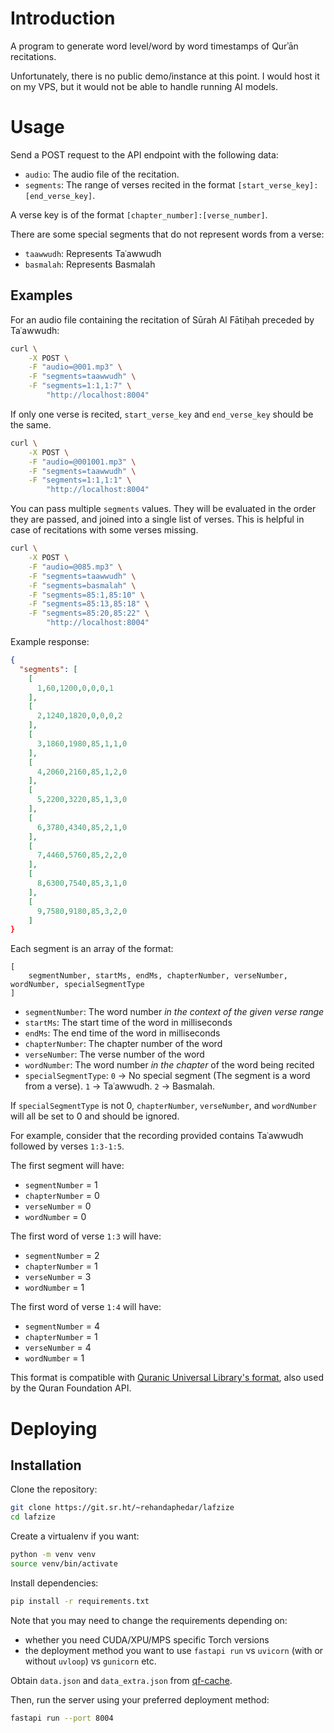 # Introduction

A program to generate word level/word by word timestamps of Qurʾān recitations.

Unfortunately, there is no public demo/instance at this point. I would host it on my VPS, but it would not be able to handle running AI models.

# Usage

Send a POST request to the API endpoint with the following data:
- `audio`: The audio file of the recitation.
- `segments`: The range of verses recited in the format `[start_verse_key]:[end_verse_key]`.

A verse key is of the format `[chapter_number]:[verse_number]`.

There are some special segments that do not represent words from a verse:

- `taawwudh`: Represents Taʿawwudh
- `basmalah`: Represents Basmalah

## Examples

For an audio file containing the recitation of Sūrah Al Fātiḥah preceded by Taʿawwudh:

```sh
curl \
	-X POST \
	-F "audio=@001.mp3" \
	-F "segments=taawwudh" \
	-F "segments=1:1,1:7" \
		"http://localhost:8004"
```

If only one verse is recited, `start_verse_key` and `end_verse_key` should be the same.

```sh
curl \
	-X POST \
	-F "audio=@001001.mp3" \
	-F "segments=taawwudh" \
	-F "segments=1:1,1:1" \
		"http://localhost:8004"
```

You can pass multiple `segments` values. They will be evaluated in the order they are passed, and joined into a single list of verses. This is helpful in case of recitations with some verses missing.

```sh
curl \
	-X POST \
	-F "audio=@085.mp3" \
	-F "segments=taawwudh" \
	-F "segments=basmalah" \
	-F "segments=85:1,85:10" \
	-F "segments=85:13,85:18" \
	-F "segments=85:20,85:22" \
		"http://localhost:8004"
```

Example response:

```json
{
  "segments": [
    [
      1,60,1200,0,0,0,1
    ],
    [
      2,1240,1820,0,0,0,2
    ],
    [
      3,1860,1980,85,1,1,0
    ],
    [
      4,2060,2160,85,1,2,0
    ],
    [
      5,2200,3220,85,1,3,0
    ],
    [
      6,3780,4340,85,2,1,0
    ],
    [
      7,4460,5760,85,2,2,0
    ],
    [
      8,6300,7540,85,3,1,0
    ],
    [
      9,7580,9180,85,3,2,0
    ]
}
```

Each segment is an array of the format:

```
[
	segmentNumber, startMs, endMs, chapterNumber, verseNumber, wordNumber, specialSegmentType
]
```

- `segmentNumber`: The word number *in the context of the given verse range*
- `startMs`: The start time of the word in milliseconds
- `endMs`: The end time of the word in milliseconds
- `chapterNumber`: The chapter number of the word
- `verseNumber`: The verse number of the word
- `wordNumber`: The word number *in the chapter* of the word being recited
- `specialSegmentType`: `0` -> No special segment (The segment is a word from a verse). `1` -> Taʿawwudh. `2` -> Basmalah.

If `specialSegmentType` is not 0, `chapterNumber`, `verseNumber`, and `wordNumber` will all be set to 0 and should be ignored.

For example, consider that the recording provided contains Taʿawwudh followed by verses `1:3-1:5`.

The first segment will have:
- `segmentNumber` = 1
- `chapterNumber` = 0
- `verseNumber` = 0
- `wordNumber` = 0

The first word of verse `1:3` will have:
- `segmentNumber` = 2
- `chapterNumber` = 1
- `verseNumber` = 3
- `wordNumber` = 1

The first word of verse `1:4` will have:
- `segmentNumber` = 4
- `chapterNumber` = 1
- `verseNumber` = 4
- `wordNumber` = 1

This format is compatible with [Quranic Universal Library's format](https://qul.tarteel.ai/docs/with-segments), also used by the Quran Foundation API.

# Deploying

## Installation

Clone the repository:
```sh
git clone https://git.sr.ht/~rehandaphedar/lafzize
cd lafzize
```

Create a virtualenv if you want:
```sh
python -m venv venv
source venv/bin/activate
```

Install dependencies:
```sh
pip install -r requirements.txt
```

Note that you may need to change the requirements depending on:
- whether you need CUDA/XPU/MPS specific Torch versions
- the deployment method you want to use `fastapi run` vs `uvicorn` (with or without `uvloop`) vs `gunicorn` etc.

Obtain `data.json` and `data_extra.json` from [qf-cache](https://sr.ht/~rehandaphedar/qf-client-golang/#caching).

Then, run the server using your preferred deployment method:
```sh
fastapi run --port 8004
```
